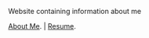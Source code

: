 

Website containing information about me 

[About Me](./another-page.html). |  [Resume](./resume-page.html). 


